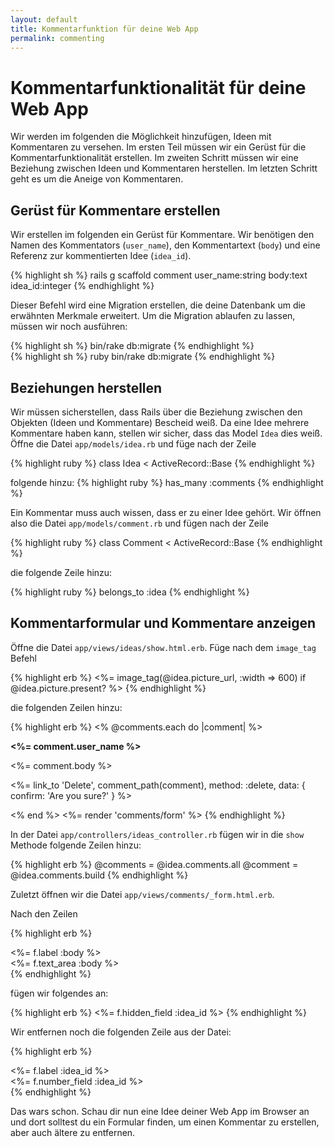 ```yaml
---
layout: default
title: Kommentarfunktion für deine Web App
permalink: commenting
---
```


# Kommentarfunktionalität für deine Web App

Wir werden im folgenden die Möglichkeit hinzufügen, Ideen mit Kommentaren zu versehen.
Im ersten Teil müssen wir ein Gerüst für die Kommentarfunktionalität erstellen.
Im zweiten Schritt müssen wir eine Beziehung zwischen Ideen und Kommentaren herstellen.
Im letzten Schritt geht es um die Aneige von Kommentaren.

## Gerüst für Kommentare erstellen

Wir erstellen im folgenden ein Gerüst für Kommentare.
Wir benötigen den Namen des Kommentators (`user_name`), den Kommentartext (`body`) und eine Referenz zur kommentierten Idee (`idea_id`).

{% highlight sh %}
rails g scaffold comment user_name:string body:text idea_id:integer
{% endhighlight %}

Dieser Befehl wird eine Migration erstellen, die deine Datenbank um die erwähnten Merkmale erweitert.
Um die Migration ablaufen zu lassen, müssen wir noch ausführen:

<div class="os-specific">
  <div class="nix">
{% highlight sh %}
bin/rake db:migrate
{% endhighlight %}
  </div>

  <div class="win">
{% highlight sh %}
ruby bin/rake db:migrate
{% endhighlight %}
  </div>
</div>


## Beziehungen herstellen

Wir müssen sicherstellen, dass Rails über die Beziehung zwischen den Objekten (Ideen und Kommentare) Bescheid weiß.
Da eine Idee mehrere Kommentare haben kann, stellen wir sicher, dass das Model `Idea` dies weiß.
Öffne die Datei `app/models/idea.rb` und füge nach der Zeile

{% highlight ruby %}
class Idea < ActiveRecord::Base
{% endhighlight %}

folgende hinzu:
{% highlight ruby %}
has_many :comments
{% endhighlight %}

Ein Kommentar muss auch wissen, dass er zu einer Idee gehört.
Wir öffnen also die Datei `app/models/comment.rb` und fügen nach der Zeile

{% highlight ruby %}
class Comment < ActiveRecord::Base
{% endhighlight %}

die folgende Zeile hinzu:

{% highlight ruby %}
belongs_to :idea
{% endhighlight %}

## Kommentarformular und Kommentare anzeigen

Öffne die Datei `app/views/ideas/show.html.erb`.
Füge nach dem `image_tag` Befehl

{% highlight erb %}
<%= image_tag(@idea.picture_url, :width => 600) if @idea.picture.present? %>
{% endhighlight %}

die folgenden Zeilen hinzu:

{% highlight erb %}
<% @comments.each do |comment| %>
  <div>
    <strong><%= comment.user_name %></strong>
    <br />
    <p><%= comment.body %></p>
    <p><%= link_to 'Delete', comment_path(comment), method: :delete, data: { confirm: 'Are you sure?' } %></p>
  </div>
<% end %>
<%= render 'comments/form' %>
{% endhighlight %}

In der Datei `app/controllers/ideas_controller.rb` fügen wir in die `show` Methode folgende Zeilen hinzu:

{% highlight erb %}
@comments = @idea.comments.all
@comment = @idea.comments.build
{% endhighlight %}

Zuletzt öffnen wir die Datei `app/views/comments/_form.html.erb`.

Nach den Zeilen

{% highlight erb %}
<div class="field">
    <%= f.label :body %><br />
    <%= f.text_area :body %>
  </div>
{% endhighlight %}

fügen wir folgendes an:

{% highlight erb %}
<%= f.hidden_field :idea_id %>
{% endhighlight %}

Wir entfernen noch die folgenden Zeile aus der Datei:

{% highlight erb %}
<div class="field">
  <%= f.label :idea_id %><br>
  <%= f.number_field :idea_id %>
</div>
{% endhighlight %}


Das wars schon. Schau dir nun eine Idee deiner Web App im Browser an und dort solltest du ein Formular finden, um einen Kommentar zu erstellen, aber auch ältere zu entfernen.
